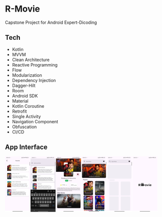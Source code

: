# R-Movie

Capstone Project for Android Expert-Dicoding

## Tech
- Kotlin
- MVVM
- Clean Architecture
- Reactive Programming
- Flow
- Modularization
- Dependency Injection
- Dagger-Hilt
- Room
- Android SDK
- Material
- Kotlin Coroutine
- Retrofit
- Single Activity
- Navigation Component
- Obfuscation
- CI/CD

## App Interface
![App Interface](https://github.com/MuhammadRafliGimnastiar/RMovie/blob/master/app/src/main/res/drawable/app_interface.png)
